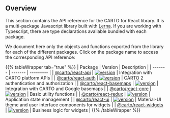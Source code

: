 ## Overview

This section contains the API reference for the CARTO for React library. It is a multi-package Javascript library built with [Lerna](https://github.com/lerna/lerna). If you are working with Typescript, there are type declarations available bundled with each package.

We document here only the objects and functions exported from the library for each of the different packages. Click on the package name to access the corresponding API reference:

{{% tableWrapper tab="true" %}}
| Package | Version | Description |
| ------- | ------- | --------- |
| [@carto/react-api](../api)  | <a href="https://npmjs.org/package/@carto/react-api"><img src="https://img.shields.io/npm/v/@carto/react-api.svg?style=flat-square" alt="version" /></a> | Integration with CARTO platform APIs |
| [@carto/react-auth](../auth)  | <a href="https://npmjs.org/package/@carto/react-auth"><img src="https://img.shields.io/npm/v/@carto/react-auth.svg?style=flat-square" alt="version" /></a> | CARTO 2 authentication and authorization |
| [@carto/react-basemaps](../basemaps)  | <a href="https://npmjs.org/package/@carto/react-basemaps"><img src="https://img.shields.io/npm/v/@carto/react-basemaps.svg?style=flat-square" alt="version" /></a> | Integration with CARTO and Google basemaps |
| [@carto/react-core](../core)  | <a href="https://npmjs.org/package/@carto/react-core"><img src="https://img.shields.io/npm/v/@carto/react-core.svg?style=flat-square" alt="version" /></a> | Basic utility functions |
| [@carto/react-redux](../redux)  | <a href="https://npmjs.org/package/@carto/react-redux"><img src="https://img.shields.io/npm/v/@carto/react-redux.svg?style=flat-square" alt="version" /></a> | Application state management |
| [@carto/react-ui](../ui)  | <a href="https://npmjs.org/package/@carto/react-ui"><img src="https://img.shields.io/npm/v/@carto/react-ui.svg?style=flat-square" alt="version" /></a> | Material-UI theme and user interface components for widgets |
| [@carto/react-widgets](../widgets)  | <a href="https://npmjs.org/package/@carto/react-widgets"><img src="https://img.shields.io/npm/v/@carto/react-widgets.svg?style=flat-square" alt="version" /></a> | Business logic for widgets |
{{% /tableWrapper %}}

